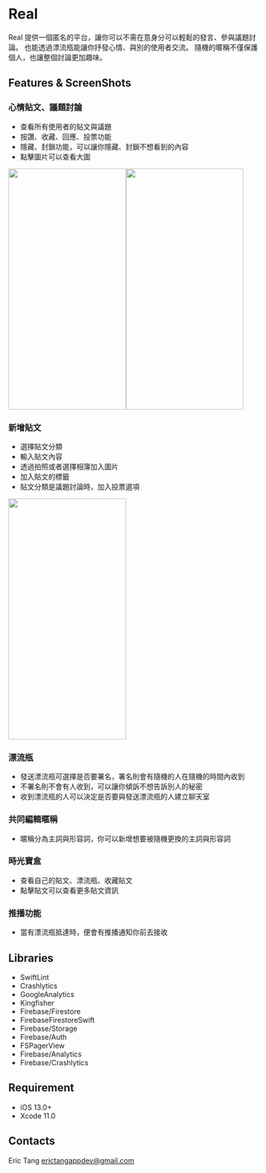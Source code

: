 # Real

Real 提供一個匿名的平台，讓你可以不需在意身分可以輕鬆的發言、參與議題討論。
也能透過漂流瓶能讓你抒發心情、與別的使用者交流。
隨機的暱稱不僅保護個人，也讓整個討論更加趣味。

## Features & ScreenShots

### 心情貼文、議題討論
+ 查看所有使用者的貼文與議題
+ 按讚、收藏、回應、投票功能
+ 隱藏、封鎖功能，可以讓你隱藏、封鎖不想看到的內容
+ 點擊圖片可以查看大圖

<img src= "https://github.com/ericTang12345/Images/blob/main/Real%20README/Home%20Page.gif" width= 234.5 height= 480><img src= "https://github.com/ericTang12345/Images/blob/main/Real%20README/Image%20Details.gif" width= 234.5 height= 480>

### 新增貼文
+ 選擇貼文分類
+ 輸入貼文內容
+ 透過拍照或者選擇相簿加入圖片
+ 加入貼文的標籤
+ 貼文分類是議題討論時，加入投票選項

<img src= "https://github.com/ericTang12345/Images/blob/main/Real%20README/Add%20New%20Post.gif" width= 234.5 height= 480>

### 漂流瓶
+ 發送漂流瓶可選擇是否要署名，署名則會有隨機的人在隨機的時間內收到
+ 不署名則不會有人收到，可以讓你傾訴不想告訴別人的秘密
+ 收到漂流瓶的人可以決定是否要與發送漂流瓶的人建立聊天室
   
### 共同編輯暱稱
+ 暱稱分為主詞與形容詞，你可以新增想要被隨機更換的主詞與形容詞

### 時光寶盒
+ 查看自己的貼文、漂流瓶、收藏貼文
+ 點擊貼文可以查看更多貼文資訊
    
### 推播功能
+ 當有漂流瓶抵達時，便會有推播通知你前去接收

## Libraries
+ SwiftLint
+ Crashlytics
+ GoogleAnalytics
+ Kingfisher
+ Firebase/Firestore
+ FirebaseFirestoreSwift
+ Firebase/Storage
+ Firebase/Auth
+ FSPagerView
+ Firebase/Analytics
+ Firebase/Crashlytics

## Requirement
+ iOS 13.0+
+ Xcode 11.0

## Contacts
Eric Tang erictangappdev@gmail.com
